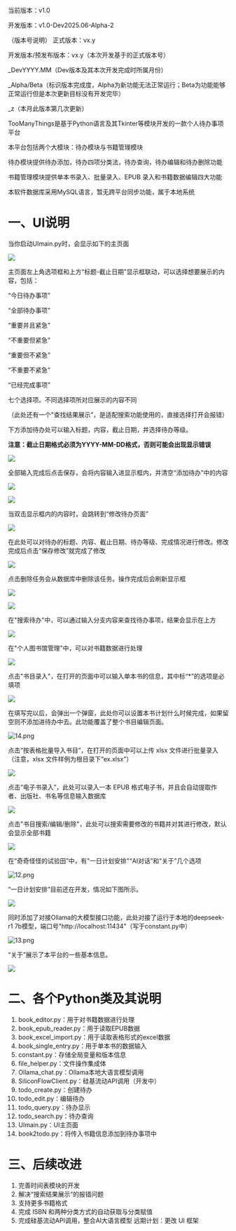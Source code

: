当前版本：v1.0

开发版本：v1.0-Dev2025.06-Alpha-2

（版本号说明）
正式版本：vx.y

开发版本/预发布版本：vx.y（本次开发基于的正式版本号）

_DevYYYY.MM（Dev版本及其本次开发完成时所属月份）

_Alpha/Beta（标识版本完成度，Alpha为新功能无法正常运行；Beta为功能能够正常运行但是本次更新目标没有开发完毕）

_z（本月此版本第几次更新）

TooManyThings是基于Python语言及其Tkinter等模块开发的一款个人待办事项平台

本平台包括两个大模块：待办模块与书籍管理模块

待办模块提供待办添加，待办四项分类法，待办查询，待办编辑和待办删除功能

书籍管理模块提供单本书录入、批量录入、EPUB 录入和书籍数据编辑四大功能

本软件数据库采用MySQL语言，暂无跨平台同步功能，属于本地系统

# 一、UI说明

当你启动UImain.py时，会显示如下的主页面

![](imgs/1.png)

主页面左上角选项框和上方“标题-截止日期”显示框联动，可以选择想要展示的内容，包括：

“今日待办事项”

“全部待办事项”

“重要并且紧急”

“不重要但紧急”

“重要但不紧急”

“不重要不紧急”

“已经完成事项”

七个选择项。不同选择项所对应展示的内容不同

（此处还有一个"查找结果展示”，是适配搜索功能使用的，直接选择打开会报错）

下方添加待办处可以输入标题，内容，截止日期，并选择待办等级。

**注意：截止日期格式必须为YYYY-MM-DD格式，否则可能会出现显示错误**

![](imgs/2.1.png)

全部输入完成后点击保存，会将内容输入进显示框内，并清空“添加待办”中的内容

![](imgs/3.png)


![](imgs/2.png)

当双击显示框内的内容时，会跳转到“修改待办页面”

![](imgs/5.png)

在此处可以对待办的标题、内容、截止日期、待办等级、完成情况进行修改。修改完成后点击“保存修改”就完成了修改

![](imgs/5.1.png)

点击删除任务会从数据库中删除该任务。操作完成后会刷新显示框

![](imgs/5.2.png)


![](imgs/5.3.png)

在"搜索待办"中，可以通过输入分支内容来查找待办事项，结果会显示在上方

![](imgs/4.png)

在"个人图书馆管理"中，可以对书籍数据进行处理

![](imgs/6.0.png)

点击"书目录入"，在打开的页面中可以输入单本书的信息，其中标“\*”的选项是必填项

![](imgs/6.png)

在填写完以后，会弹出一个弹窗，此处你可以设置本书计划什么时候完成，如果留空则不添加进待办中去。此功能覆盖了整个书目编辑页面。

![14.png](imgs/14.png)

点击“按表格批量导入书目”，在打开的页面中可以上传 xlsx 文件进行批量录入（注意，xlsx 文件样例为根目录下“ex.xlsx”）

![](imgs/7.png)

点击“电子书录入”，此处可以录入一本 EPUB 格式电子书，并且会自动提取作者、出版社、书名等信息输入数据库

![](imgs/8.png)

点击"书目搜索/编辑/删除"，此处可以搜索需要修改的书籍并对其进行修改，默认会显示全部书籍

![](imgs/9.png)

在“奇奇怪怪的试验田”中，有"一日计划安排"“AI对话”和“关于”几个选项

![12.png](imgs/12.png)

“一日计划安排”目前还在开发，情况如下图所示。

![](imgs/10.png)

同时添加了对接Ollama的大模型接口功能，此处对接了运行于本地的deepseek-r1 7b模型，端口号"http://localhost:11434"（写于constant.py中）

![13.png](imgs/13.png)

“关于”展示了本平台的一些基本信息。

![](imgs/11.png)

# 二、各个Python类及其说明

1. book_editor.py：用于对书籍数据进行处理
2. book_epub_reader.py：用于读取EPUB数据
3. book_excel_import.py：用于读取表格形式的excel数据
4. book_single_entry.py：用于单本书的数据输入
5. constant.py：存储全局变量和版本信息
6. file_helper.py：文件操作集成体
7. Ollama_chat.py：Ollama本地大语言模型调用
8. SiliconFlowClient.py：硅基流动API调用（开发中）
9. todo_create.py：创建待办
10. todo_edit.py：编辑待办
11. todo_query.py：待办显示
12. todo_search.py：待办查询
13. UImain.py：UI主页面
14. book2todo.py：将传入书籍信息添加到待办事项中

# 三、后续改进

1. 完善时间表模块的开发
2. 解决“搜索结果展示”的报错问题
3. 支持更多书籍格式
4. 完成 ISBN 和两种分类方式的自动获取与分类赋值
5. 完成硅基流动API调用，整合AI大语言模型
远期计划：更改 UI 框架
